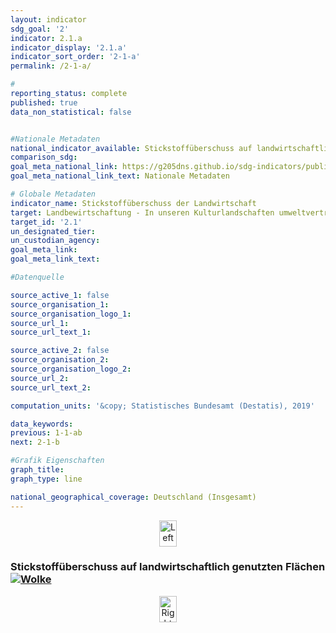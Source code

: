 ```yaml
---
layout: indicator                       
sdg_goal: '2'                       
indicator: 2.1.a                       
indicator_display: '2.1.a'                       
indicator_sort_order: '2-1-a'                       
permalink: /2-1-a/                       

#                       
reporting_status: complete                       
published: true                       
data_non_statistical: false                       


#Nationale Metadaten                       
national_indicator_available: Stickstoffüberschuss auf landwirtschaftlich genutzen Flächen                       
comparison_sdg:                       
goal_meta_national_link: https://g205dns.github.io/sdg-indicators/public/MetaDe/2.1.a.pdf
goal_meta_national_link_text: Nationale Metadaten                       

# Globale Metadaten                       
indicator_name: Stickstoffüberschuss der Landwirtschaft                       
target: Landbewirtschaftung - In unseren Kulturlandschaften umweltverträglich produzieren                       
target_id: '2.1'                       
un_designated_tier:                        
un_custodian_agency:                        
goal_meta_link:                        
goal_meta_link_text:                        

#Datenquelle                       

source_active_1: false                       
source_organisation_1:                        
source_organisation_logo_1:                        
source_url_1:                        
source_url_text_1:                        

source_active_2: false                       
source_organisation_2:                        
source_organisation_logo_2:                        
source_url_2:                        
source_url_text_2:                        

computation_units: '&copy; Statistisches Bundesamt (Destatis), 2019'                       

data_keywords:  
previous: 1-1-ab
next: 2-1-b                      

#Grafik Eigenschaften                       
graph_title:                        
graph_type: line                       

national_geographical_coverage: Deutschland (Insgesamt)
---
```

<div class="row">
  <div class="col-xs-3 col-md-2 col-lg-1" align="center">
    <a href="https://nachhaltige-entwicklung-deutschland.github.io/open-sdg-site-starter/1-1-ab/">
      <img src="https://g205sdgs.github.io/sdg-indicators/assets/img/left_right/left-2.png" alt="Left" height="42" width="28" align="middle" />
    </a>
  </div>
  <div class="col-xs-6 col-md-8 col-lg-10">
    <h3>Stickstoffüberschuss auf landwirtschaftlich genutzten Flächen
      <a href="https://nachhaltige-entwicklung-deutschland.github.io/open-sdg-site-starter/status/"><img src="https://g205sdgs.github.io/sdg-indicators/public/Wettersymbole/Wolke.png" alt="Wolke" />
      </a>
    </h3>
  </div>
  <div class="col-xs-3 col-md-2 col-lg-1" align="center">
    <a href="https://nachhaltige-entwicklung-deutschland.github.io/open-sdg-site-starter/2-1-b/">
      <img src="https://g205sdgs.github.io/sdg-indicators/assets/img/left_right/right-2.png" alt="Right" height="42" width="28" align="middle" />
    </a>
  </div>
</div>
